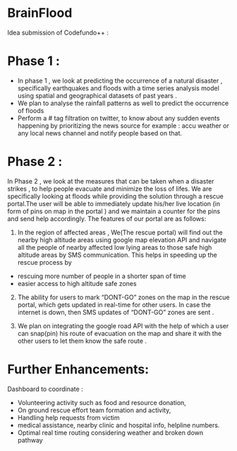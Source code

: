 # BrainFlood
Idea submission of Codefundo++ :

# Phase 1 : 

* In phase 1 , we look at predicting the occurrence of a natural disaster , specifically earthquakes and floods with  a time series analysis model  using spatial and geographical datasets of past years .
* We plan to analyse the rainfall patterns as well to predict the occurrence of floods
* Perform a # tag filtration on twitter, to know about any sudden events happening by prioritizing the news source for example :  accu   weather or any local news channel and notify people based on that.

# Phase 2 :

In Phase 2 , we look at the measures that can be taken when a disaster strikes , to help people evacuate and minimize the loss of lifes. We are specifically looking at floods while providing the solution through a rescue portal.The user will be able to immediately update his/her live location (in form of pins on map in the portal ) and we maintain a counter for the pins and send help accordingly. The features of our portal are as follows:

1. In the region of affected areas , We(The rescue portal) will find out the nearby high altitude areas using google map elevation API and navigate all the people of nearby affected low lying areas to those safe high altitude areas by SMS communication.
This helps in speeding up the rescue process by
 * rescuing more number of people in a shorter span of time
 * easier access to high altitude safe zones 
 
2. The ability for users to mark “DONT-GO” zones on the map in the rescue portal, which gets updated in real-time for other users. In case the internet is down, then SMS updates of “DONT-GO” zones are sent .
 
3. We plan on integrating the google road API with the help of which  a user  can snap(pin)  his route of evacuation on the map and share it with the other users to let them know the safe route .



# Further Enhancements:

Dashboard to coordinate :
* Volunteering activity such as food and resource donation, 
* On ground rescue effort team formation and activity, 
* Handling help requests from victim
* medical assistance, nearby clinic and hospital info, helpline numbers.
* Optimal real time routing considering weather and broken down pathway


